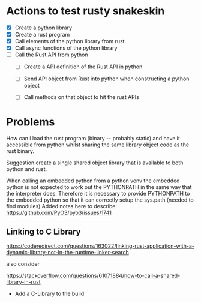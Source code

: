 # Actions to test rusty snakeskin

* [x] Create a python library
* [x] Create a rust program
* [x] Call elements of the python library from rust
* [x] Call async functions of the python library
* [ ] Call the Rust API from python
    * [ ] Create a API definition of the Rust API in python
    * [ ] Send API object from Rust into python when constructing a python object
    * [ ] Call methods on that object to hit the rust APIs


# Problems

How can i load the rust program (binary -- probably static) and have it accessible from python whilst sharing the same library object code as the rust binary.

Suggestion create a single shared object library that is available to both python and rust.


When calling an embedded python from a python venv the embedded python is not expected to work out the PYTHONPATH in the same way that the interpreter does. Therefore it is necessary to provide PYTHONPATH to the embedded python so that it can correctly setup the sys.path (needed to find modules)
Added notes here to describe: https://github.com/PyO3/pyo3/issues/1741

## Linking to C Library
https://coderedirect.com/questions/163022/linking-rust-application-with-a-dynamic-library-not-in-the-runtime-linker-search

also consider

https://stackoverflow.com/questions/61071884/how-to-call-a-shared-library-in-rust

* Add a C-Library to the build